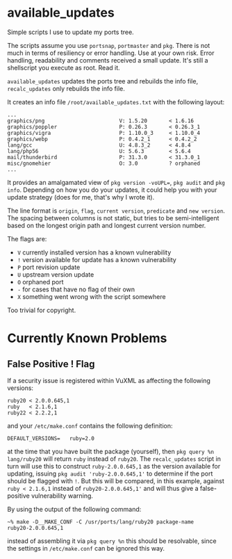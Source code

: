 available_updates
=================

Simple scripts I use to update my ports tree.

The scripts assume you use `portsnap`, `portmaster` and `pkg`. There
is not much in terms of resiliency or error handling. Use at your own
risk.
Error handling, readability and comments received a small update. It's
still a shellscript you execute as root. Read it.

`available_updates` updates the ports tree and rebuilds the info file,
`recalc_updates` only rebuilds the info file.

It creates an info file `/root/available_updates.txt` with the
following layout:

```
...
graphics/png                        V: 1.5.20       < 1.6.16
graphics/poppler                    P: 0.26.3       < 0.26.3_1
graphics/vigra                      P: 1.10.0_3     < 1.10.0_4
graphics/webp                       P: 0.4.2_1      < 0.4.2_2
lang/gcc                            U: 4.8.3_2      < 4.8.4
lang/php56                          U: 5.6.3        < 5.6.4
mail/thunderbird                    P: 31.3.0       < 31.3.0_1
misc/gnomehier                      O: 3.0          ? orphaned
...
```

It provides an amalgamated view of `pkg version -voUPL=`, `pkg audit`
and `pkg info`. Depending on how you do your updates, it could help
you with your update strategy (does for me, that's why I wrote it).

The line format is `origin`, `flag`, `current version`, `predicate` and
`new version`. The spacing between columns is not static, but tries to
be semi-intelligent based on the longest origin path and longest
current version number.

The flags are:
* `V` currently installed version has a known vulnerability
* `!` version available for update has a known vulnerability
* `P` port revision update
* `U` upstream version update
* `O` orphaned port
* `-` for cases that have no flag of their own
* `X` something went wrong with the script somewhere

Too trivial for copyright.

Currently Known Problems
========================

False Positive ! Flag
---------------------

If a security issue is registered within VuXML as affecting the
following versions:

```
ruby20 < 2.0.0.645,1
ruby   < 2.1.6,1
ruby22 < 2.2.2,1
```

and your `/etc/make.conf` contains the following definition:

```
DEFAULT_VERSIONS=   ruby=2.0
```

at the time that you have built the package (yourself), then
`pkg query %n lang/ruby20` will return `ruby` instead of
`ruby20`. The `recalc_updates` script in turn will use this to
construct `ruby-2.0.0.645,1` as the version available for updating,
issuing `pkg audit 'ruby-2.0.0.645,1'` to determine if the port should
be flagged with `!`. But this will be compared, in this example,
against `ruby < 2.1.6,1` instead of `ruby20-2.0.0.645,1'` and will thus
give a false-positive vulnerability warning.

By using the output of the following command:

```
~% make -D__MAKE_CONF -C /usr/ports/lang/ruby20 package-name
ruby20-2.0.0.645,1
```

instead of assembling it via `pkg query %n` this should be
resolvable, since the settings in `/etc/make.conf` can be ignored this
way.
